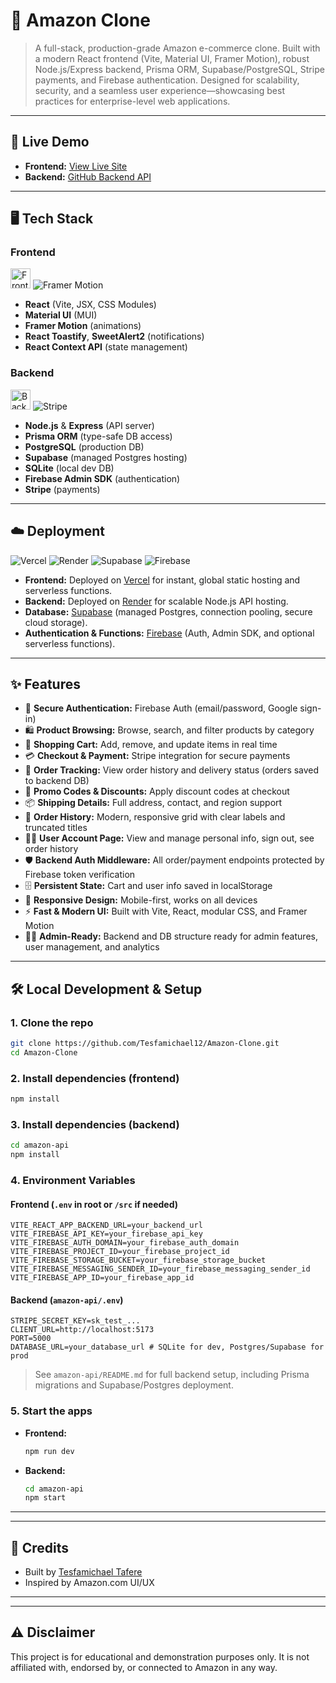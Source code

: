 # 🛒 Amazon Clone

> A full-stack, production-grade Amazon e-commerce clone. Built with a modern React frontend (Vite, Material UI, Framer Motion), robust Node.js/Express backend, Prisma ORM, Supabase/PostgreSQL, Stripe payments, and Firebase authentication. Designed for scalability, security, and a seamless user experience—showcasing best practices for enterprise-level web applications.

---

## 🚀 Live Demo

- **Frontend:** [View Live Site](https://amazon-clone-frontend-phi.vercel.app/)
- **Backend:** [GitHub Backend API](https://github.com/Tesfamichael12/Amazon-Clone/tree/main/amazon-api)

---

## 🖥️ Tech Stack

### Frontend

<p align="left">
  <img src="https://skillicons.dev/icons?i=react,vite,js,css,materialui,redux" height="32" alt="Frontend stack"/>
  <img src="https://img.shields.io/badge/Framer%20Motion-0055FF?style=for-the-badge&logo=framer&logoColor=white" alt="Framer Motion"/>
</p>

- **React** (Vite, JSX, CSS Modules)
- **Material UI** (MUI)
- **Framer Motion** (animations)
- **React Toastify**, **SweetAlert2** (notifications)
- **React Context API** (state management)

### Backend

<p align="left">
  <img src="https://skillicons.dev/icons?i=nodejs,express,prisma,postgres,supabase,firebase,sqlite" height="32" alt="Backend stack"/>
  <img src="https://img.shields.io/badge/Stripe-635BFF?style=for-the-badge&logo=stripe&logoColor=white" alt="Stripe"/>
</p>

- **Node.js** & **Express** (API server)
- **Prisma ORM** (type-safe DB access)
- **PostgreSQL** (production DB)
- **Supabase** (managed Postgres hosting)
- **SQLite** (local dev DB)
- **Firebase Admin SDK** (authentication)
- **Stripe** (payments)

---

## ☁️ Deployment

<p align="left">
  <img src="https://img.shields.io/badge/Vercel-000000?style=for-the-badge&logo=vercel&logoColor=white" alt="Vercel"/>
  <img src="https://img.shields.io/badge/Render-46E3B7?style=for-the-badge&logo=render&logoColor=white" alt="Render"/>
  <img src="https://img.shields.io/badge/Supabase-3ECF8E?style=for-the-badge&logo=supabase&logoColor=white" alt="Supabase"/>
  <img src="https://img.shields.io/badge/Firebase-FFCA28?style=for-the-badge&logo=firebase&logoColor=black" alt="Firebase"/>
</p>

- **Frontend:** Deployed on [Vercel](https://vercel.com/) for instant, global static hosting and serverless functions.
- **Backend:** Deployed on [Render](https://render.com/) for scalable Node.js API hosting.
- **Database:** [Supabase](https://supabase.com/) (managed Postgres, connection pooling, secure cloud storage).
- **Authentication & Functions:** [Firebase](https://firebase.google.com/) (Auth, Admin SDK, and optional serverless functions).

---

## ✨ Features

- 🔐 **Secure Authentication:** Firebase Auth (email/password, Google sign-in)
- 🛍️ **Product Browsing:** Browse, search, and filter products by category
- 🛒 **Shopping Cart:** Add, remove, and update items in real time
- 💳 **Checkout & Payment:** Stripe integration for secure payments
- 🚚 **Order Tracking:** View order history and delivery status (orders saved to backend DB)
- 🎁 **Promo Codes & Discounts:** Apply discount codes at checkout
- 📦 **Shipping Details:** Full address, contact, and region support
- 🧾 **Order History:** Modern, responsive grid with clear labels and truncated titles
- 🧑‍💼 **User Account Page:** View and manage personal info, sign out, see order history
- 🛡️ **Backend Auth Middleware:** All order/payment endpoints protected by Firebase token verification
- 🗄️ **Persistent State:** Cart and user info saved in localStorage
- 📱 **Responsive Design:** Mobile-first, works on all devices
- ⚡ **Fast & Modern UI:** Built with Vite, React, modular CSS, and Framer Motion
- 🧑‍💻 **Admin-Ready:** Backend and DB structure ready for admin features, user management, and analytics

---

## 🛠️ Local Development & Setup

### 1. Clone the repo

```bash
git clone https://github.com/Tesfamichael12/Amazon-Clone.git
cd Amazon-Clone
```

### 2. Install dependencies (frontend)

```bash
npm install
```

### 3. Install dependencies (backend)

```bash
cd amazon-api
npm install
```

### 4. Environment Variables

#### Frontend (`.env` in root or `/src` if needed)

```
VITE_REACT_APP_BACKEND_URL=your_backend_url
VITE_FIREBASE_API_KEY=your_firebase_api_key
VITE_FIREBASE_AUTH_DOMAIN=your_firebase_auth_domain
VITE_FIREBASE_PROJECT_ID=your_firebase_project_id
VITE_FIREBASE_STORAGE_BUCKET=your_firebase_storage_bucket
VITE_FIREBASE_MESSAGING_SENDER_ID=your_firebase_messaging_sender_id
VITE_FIREBASE_APP_ID=your_firebase_app_id
```

#### Backend (`amazon-api/.env`)

```
STRIPE_SECRET_KEY=sk_test_...
CLIENT_URL=http://localhost:5173
PORT=5000
DATABASE_URL=your_database_url # SQLite for dev, Postgres/Supabase for prod
```

> See `amazon-api/README.md` for full backend setup, including Prisma migrations and Supabase/Postgres deployment.

### 5. Start the apps

- **Frontend:**
  ```bash
  npm run dev
  ```
- **Backend:**
  ```bash
  cd amazon-api
  npm start
  ```

---

---

## 🙌 Credits

- Built by [Tesfamichael Tafere](https://tesfamichael-tafre.netlify.app/)
- Inspired by Amazon.com UI/UX

---

---

## ⚠️ Disclaimer

This project is for educational and demonstration purposes only. It is not affiliated with, endorsed by, or connected to Amazon in any way.
